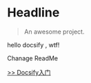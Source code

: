 # Headline

> An awesome project.

hello docsify , wtf!

Chanage ReadMe


[>> Docsify入门](/guide/install/)
